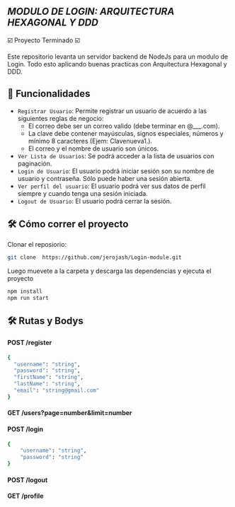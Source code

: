 ## <em> MODULO DE LOGIN: ARQUITECTURA HEXAGONAL Y DDD </em>
☑️ Proyecto Terminado ☑️

Este repositorio levanta un servidor backend de NodeJs para un modulo de Login. Todo esto aplicando buenas practicas con Arquitectura Hexagonal y DDD.

## 📔 Funcionalidades

- `Registrar Usuario`: Permite registrar un usuario de acuerdo a las siguientes reglas de negocio: 
    - El correo debe ser un correo valido (debe terminar en @___.com).
    - La clave debe contener mayúsculas, signos especiales, números y mínimo 8 caracteres (Ejem: Clavenueva1.).
    - El correo y el nombre de usuario son únicos.
- `Ver Lista de Usuarios`: Se podrá acceder a la lista de usuarios con paginación.
- `Login de Usuario`: El usuario podrá iniciar sesión son su nombre de usuario y contraseña. Sólo puede haber una sesión abierta.
- `Ver perfil del usuario`: El usuario podrá ver sus datos de perfil siempre y cuando tenga una sesión iniciada.
- `Logout de Usuario`: El usuario podrá cerrar la sesión.

## 🛠️ Cómo correr el proyecto

Clonar el reposiorio:
```bash
git clone  https://github.com/jerojash/Login-module.git
```
Luego muevete a la carpeta y descarga las dependencias y ejecuta el proyecto
```bash
npm install
npm run start
```
## 🛠️ Rutas y Bodys
#### POST /register
```bash
{
  "username": "string",
  "password": "string",
  "firstName": "string",
  "lastName": "string",
  "email": "string@gmail.com"
}
```
#### GET /users?page=number&limit=number
#### POST /login
```bash
{
    "username": "string",
    "password": "string"
}
```
#### POST /logout


#### GET /profile

